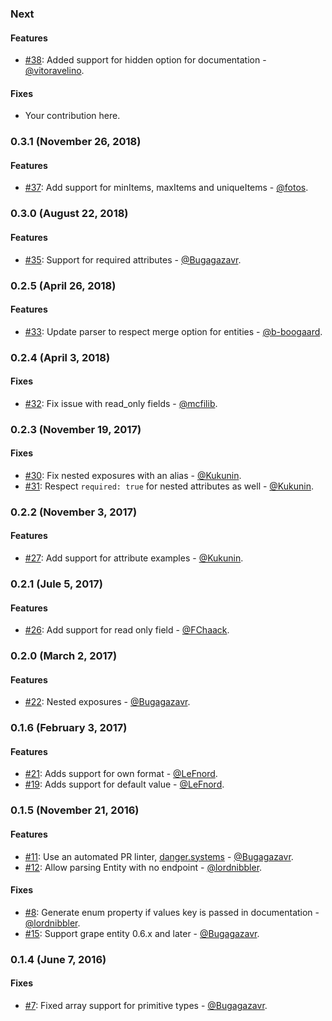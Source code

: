 ### Next

#### Features

* [#38](https://github.com/ruby-grape/grape-swagger-entity/pull/38): Added support for hidden option for documentation - [@vitoravelino](https://github.com/vitoravelino).

#### Fixes

* Your contribution here.

### 0.3.1 (November 26, 2018)

#### Features

* [#37](https://github.com/ruby-grape/grape-swagger-entity/pull/37): Add support for minItems, maxItems and uniqueItems - [@fotos](https://github.com/fotos).

### 0.3.0 (August 22, 2018)

#### Features

* [#35](https://github.com/ruby-grape/grape-swagger-entity/pull/35): Support for required attributes - [@Bugagazavr](https://github.com/Bugagazavr).

### 0.2.5 (April 26, 2018)

#### Features

* [#33](https://github.com/ruby-grape/grape-swagger-entity/pull/33): Update parser to respect merge option for entities - [@b-boogaard](https://github.com/b-boogaard).

### 0.2.4 (April 3, 2018)

#### Fixes

* [#32](https://github.com/ruby-grape/grape-swagger-entity/pull/32): Fix issue with read_only fields - [@mcfilib](https://github.com/mcfilib).

### 0.2.3 (November 19, 2017)

#### Fixes

* [#30](https://github.com/ruby-grape/grape-swagger-entity/pull/30): Fix nested exposures with an alias - [@Kukunin](https://github.com/Kukunin).
* [#31](https://github.com/ruby-grape/grape-swagger-entity/pull/31): Respect `required: true` for nested attributes as well - [@Kukunin](https://github.com/Kukunin).

### 0.2.2 (November 3, 2017)

#### Features

* [#27](https://github.com/ruby-grape/grape-swagger-entity/pull/27): Add support for attribute examples - [@Kukunin](https://github.com/Kukunin).

### 0.2.1 (Jule 5, 2017)

#### Features

* [#26](https://github.com/ruby-grape/grape-swagger-entity/pull/26): Add support for read only field - [@FChaack](https://github.com/FChaack).

### 0.2.0 (March 2, 2017)

#### Features

* [#22](https://github.com/ruby-grape/grape-swagger-entity/pull/22): Nested exposures - [@Bugagazavr](https://github.com/Bugagazavr).

### 0.1.6 (February 3, 2017)

#### Features

* [#21](https://github.com/ruby-grape/grape-swagger-entity/pull/21): Adds support for own format - [@LeFnord](https://github.com/LeFnord).
* [#19](https://github.com/ruby-grape/grape-swagger-entity/pull/19): Adds support for default value - [@LeFnord](https://github.com/LeFnord).

### 0.1.5 (November 21, 2016)

#### Features

* [#11](https://github.com/ruby-grape/grape-swagger-entity/pull/11): Use an automated PR linter, [danger.systems](http://danger.systems) - [@Bugagazavr](https://github.com/Bugagazavr).
* [#12](https://github.com/ruby-grape/grape-swagger-entity/pull/12): Allow parsing Entity with no endpoint - [@lordnibbler](https://github.com/lordnibbler).

#### Fixes

* [#8](https://github.com/ruby-grape/grape-swagger-entity/pull/8): Generate enum property if values key is passed in documentation - [@lordnibbler](https://github.com/lordnibbler).
* [#15](https://github.com/ruby-grape/grape-swagger-entity/pull/15): Support grape entity 0.6.x and later - [@Bugagazavr](https://github.com/Bugagazavr).

### 0.1.4 (June 7, 2016)

#### Fixes

* [#7](https://github.com/ruby-grape/grape-swagger-entity/pull/7): Fixed array support for primitive types - [@Bugagazavr](https://github.com/Bugagazavr).
